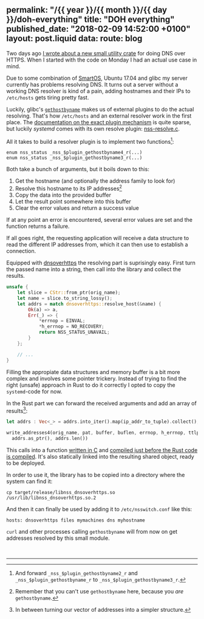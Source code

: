 permalink: "/{{ year }}/{{ month }}/{{ day }}/doh-everything"
title: "DOH everything"
published_date: "2018-02-09 14:52:00 +0100"
layout: post.liquid
data:
  route: blog
---

Two days ago [I wrote about a new small utility crate](/2018/02/07/d-oh-dns-over-https-in-rust/) for doing DNS over HTTPS.
When I started with the code on Monday I had an actual use case in mind.

Due to some combination of [SmartOS](https://www.joyent.com/smartos), Ubuntu 17.04 and glibc my server currently has problems resolving DNS.
It turns out a server without a working DNS resolver is kind of a pain, adding hostnames and their IPs to `/etc/hosts` gets tiring pretty fast.

Luckily, glibc's [`gethostbyname`](http://man7.org/linux/man-pages/man3/gethostbyname.3.html) makes us of external plugins to do the actual resolving.
That's how `/etc/hosts` and an external resolver work in the first place.
The [documentation on the exact plugin mechanism](http://www.gnu.org/software/libc/manual/html_node/NSS-Modules-Interface.html#NSS-Modules-Interface) is quite sparse, but luckily *systemd* comes with its own resolve plugin: [nss-resolve.c](https://github.com/systemd/systemd/blob/master/src/nss-resolve/nss-resolve.c).

All it takes to build a resolver plugin is to implement two functions[^1]:

```
enum nss_status _nss_$plugin_gethostbyname4_r(...)
enum nss_status _nss_$plugin_gethostbyname3_r(...)
```

Both take a bunch of arguments, but it boils down to this:

1. Get the hostname (and optionally the address family to look for)
2. Resolve this hostname to its IP addresses[^2]
3. Copy the data into the provided buffer
4. Let the result point somewhere into this buffer
5. Clear the error values and return a success value

If at any point an error is encountered, several error values are set and the function returns a failure.

If all goes right, the requesting application will receive a data structure to read the different IP addresses from, which it can then use to establish a connection.

Equipped with [dnsoverhttps](https://crates.io/crates/dnsoverhttps) the resolving part is suprisingly easy.
First turn the passed name into a string, then call into the library and collect the results.

```rust
unsafe {
    let slice = CStr::from_ptr(orig_name);
    let name = slice.to_string_lossy();
    let addrs = match dnsoverhttps::resolve_host(&name) {
        Ok(a) => a,
        Err(_) => {
            *errnop = EINVAL;
            *h_errnop = NO_RECOVERY;
            return NSS_STATUS_UNAVAIL;
        }
    };

    // ...
}
```

Filling the appropiate data structures and memory buffer is a bit more complex and involves some pointer trickery.
Instead of trying to find the right (unsafe) approach in Rust to do it correctly I opted to copy the `systemd`-code for now.

In the Rust part we can forward the received arguments and add an array of results[^3]:

```rust
let addrs : Vec<_> = addrs.into_iter().map(ip_addr_to_tuple).collect();

write_addresses4(orig_name, pat, buffer, buflen, errnop, h_errnop, ttlp,
  addrs.as_ptr(), addrs.len())
```

This calls into a function [written in C](https://github.com/badboy/libnss_dnsoverhttps/blob/a3f25c92881ec1d1100ea4e7f7d399d1c51b80b6/src/write_addr.c#L13-L19) and [compiled just before the Rust code is compiled](https://github.com/badboy/libnss_dnsoverhttps/blob/a3f25c92881ec1d1100ea4e7f7d399d1c51b80b6/build.rs).
It's also statically linked into the resulting shared object, ready to be deployed.

In order to use it, the library has to be copied into a directory where the system can find it:

```
cp target/release/libnss_dnsoverhttps.so /usr/lib/libnss_dnsoverhttps.so.2
```

And then it can finally be used by adding it to `/etc/nsswitch.conf` like this:

```
hosts: dnsoverhttps files mymachines dns myhostname
```

`curl` and other processes calling `gethostbyname` will from now on get addresses resolved by this small module.

<br>

---

[^1]: And forward `_nss_$plugin_gethostbyname2_r` and `_nss_$plugin_gethostbyname_r` to `_nss_$plugin_gethostbyname3_r`.

[^2]: Remember that you can't use `gethostbyname` here, because you _are_ `gethostbyname`.

[^3]: In between turning our vector of addresses into a simpler structure.
